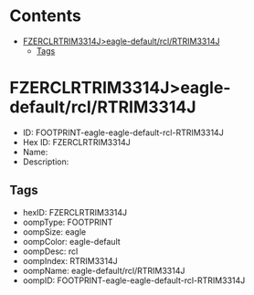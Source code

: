 



Contents
========

* [FZERCLRTRIM3314J>eagle-default/rcl/RTRIM3314J](#fzerclrtrim3314jeagle-defaultrclrtrim3314j)
	* [Tags](#tags)

# FZERCLRTRIM3314J>eagle-default/rcl/RTRIM3314J

- ID: FOOTPRINT-eagle-eagle-default-rcl-RTRIM3314J
- Hex ID: FZERCLRTRIM3314J
- Name: 
- Description: 

## Tags

- hexID: FZERCLRTRIM3314J
- oompType: FOOTPRINT
- oompSize: eagle
- oompColor: eagle-default
- oompDesc: rcl
- oompIndex: RTRIM3314J
- oompName: eagle-default/rcl/RTRIM3314J
- oompID: FOOTPRINT-eagle-eagle-default-rcl-RTRIM3314J
